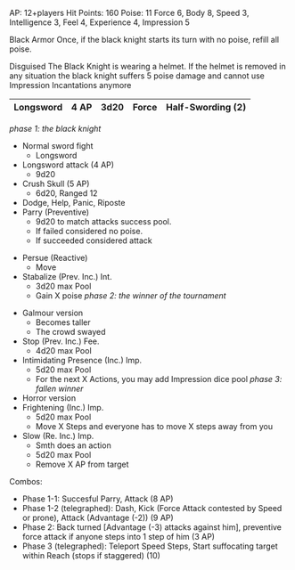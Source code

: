 AP: 12+players
Hit Points: 160
Poise: 11
Force 6, Body 8, Speed 3, Intelligence 3, Feel 4, Experience 4, Impression 5

Black Armor
Once, if the black knight starts its turn with no poise, refill all poise.

Disguised
The Black Knight is wearing a helmet. If the helmet is removed in any situation the black knight suffers 5 poise damage and cannot use Impression Incantations anymore

| Longsword      | 4 AP          | 3d20 | Force                                  | Half-Swording (2)                                           |
| -------------- | ------------- | ---- | -------------------------------------- | ----------------------------------------------------------- |

*phase 1: the black knight*
- Normal sword fight
	- Longsword
- Longsword attack (4 AP)
	- 9d20
- Crush Skull (5 AP)
	- 6d20, Ranged 12
- Dodge, Help, Panic, Riposte
- Parry (Preventive)
	- 9d20 to match attacks success pool. 
	- If failed considered no poise. 
	- If succeeded considered attack
* Persue (Reactive)
	* Move
* Stabalize (Prev. Inc.) Int.
	* 3d20 max Pool
	* Gain X poise
*phase 2: the winner of the tournament*
- Galmour version
	- Becomes taller
	- The crowd swayed
- Stop (Prev. Inc.) Fee.
	- 4d20 max Pool
- Intimidating Presence (Inc.) Imp.
	- 5d20 max Pool
	- For the next X Actions, you may add Impression dice pool
*phase 3: fallen winner*
- Horror version
- Frightening (Inc.) Imp.
	- 5d20 max Pool
	- Move X Steps and everyone has to move X steps away from you
- Slow (Re. Inc.) Imp.
	- Smth does an action
	- 5d20 max Pool
	- Remove X AP from target

Combos:
- Phase 1-1: Succesful Parry, Attack (8 AP)
- Phase 1-2 (telegraphed): Dash, Kick (Force Attack contested by Speed or prone), Attack (Advantage (-2)) (9 AP)
- Phase 2: Back turned \[Advantage (-3) attacks against him], preventive force attack if anyone steps into 1 step of him (3 AP)
- Phase 3 (telegraphed): Teleport Speed Steps, Start suffocating target within Reach (stops if staggered) (10)